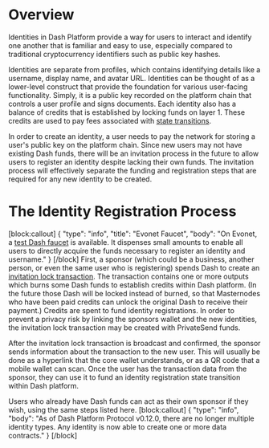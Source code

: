 # Overview

Identities in Dash Platform provide a way for users to interact and identify one another that is familiar and easy to use, especially compared to traditional cryptocurrency identifiers such as public key hashes.

Identities are separate from profiles, which contains identifying details like a username, display name, and avatar URL. Identities can be thought of as a lower-level construct that provide the foundation for various user-facing functionality. Simply, it is a public key recorded on the platform chain that controls a user profile and signs documents. Each identity also has a balance of credits that is established by locking funds on layer 1. These credits are used to pay fees associated with [state transitions](explanation-platform-protocol-state-transition).

In order to create an identity, a user needs to pay the network for storing a user's public key on the platform chain. Since new users may not have existing Dash funds, there will be an invitation process in the future to allow users to register an identity despite lacking their own funds. The invitation process will effectively separate the funding and registration steps that are required for any new identity to be created.

# The Identity Registration Process
[block:callout]
{
  "type": "info",
  "title": "Evonet Faucet",
  "body": "On Evonet, a [test Dash faucet](http://devnet-evonet-28309188.us-west-2.elb.amazonaws.com/) is available. It dispenses small amounts to enable all users to directly acquire the funds necessary to register an identity and username."
}
[/block]
First, a sponsor (which could be a business, another person, or even the same user who is registering) spends Dash to create an <a class="glossary" href="reference-glossary#section-invitation-lock-transaction" title="A special transaction with outputs for funding creation of new dash platform identities">invitation lock transaction</a>. The transaction contains one or more outputs which burns some Dash funds to establish credits within Dash platform. (In the future those Dash will be locked instead of burned, so that Masternodes who have been paid credits can unlock the original Dash to receive their payment.) Credits are spent to fund identity registrations. In order to prevent a privacy risk by linking the sponsors wallet and the new identities, the invitation lock transaction may be created with PrivateSend funds.

After the invitation lock transaction is broadcast and confirmed, the sponsor sends information about the transaction to the new user. This will usually be done as a hyperlink that the core wallet understands, or as a QR code that a mobile wallet can scan. Once the user has the transaction data from the sponsor, they can use it to fund an identity registration state transition within Dash platform.

Users who already have Dash funds can act as their own sponsor if they wish, using the same steps listed here.
[block:callout]
{
  "type": "info",
  "body": "As of Dash Platform Protocol v0.12.0, there are no longer multiple identity types. Any identity is now able to create one or more data contracts."
}
[/block]